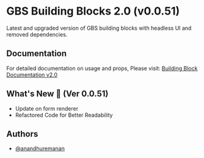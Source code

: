 # GBS Building Blocks 2.0 (v0.0.51)

Latest and upgraded version of GBS building blocks with headless UI and removed dependencies.

## Documentation

For detailed documentation on usage and props, Please visit: [Building Block Documentation v2.0](https://blackmax-designs.gitbook.io/building-block-v2.0)

## What's New 🎉 (Ver 0.0.51)

- Update on form renderer
- Refactored Code for Better Readability

## Authors

- [@anandhuremanan](https://www.github.com/anandhuremanan)
